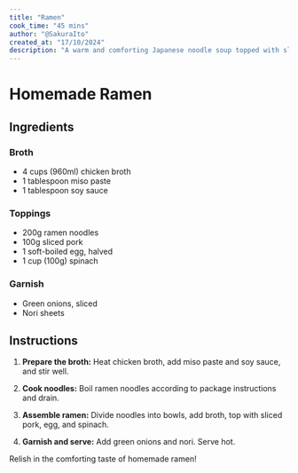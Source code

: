 ```yaml
---
title: "Ramen"
cook_time: "45 mins"
author: "@SakuraIto"
created_at: "17/10/2024"
description: "A warm and comforting Japanese noodle soup topped with sliced pork, egg, and vegetables, a perfect meal for any season."
---
```


# Homemade Ramen

## Ingredients

### Broth

-   4 cups (960ml) chicken broth
-   1 tablespoon miso paste
-   1 tablespoon soy sauce

### Toppings

-   200g ramen noodles
-   100g sliced pork
-   1 soft-boiled egg, halved
-   1 cup (100g) spinach

### Garnish

-   Green onions, sliced
-   Nori sheets

## Instructions

1. **Prepare the broth:** Heat chicken broth, add miso paste and soy sauce, and stir well.

2. **Cook noodles:** Boil ramen noodles according to package instructions and drain.

3. **Assemble ramen:** Divide noodles into bowls, add broth, top with sliced pork, egg, and spinach.

4. **Garnish and serve:** Add green onions and nori. Serve hot.

Relish in the comforting taste of homemade ramen!
